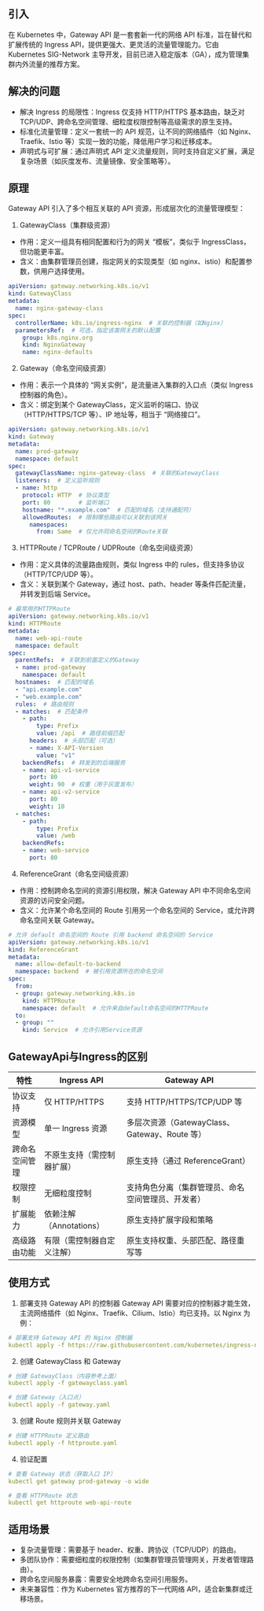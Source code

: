 ## 引入
在 Kubernetes 中，Gateway API 是一套套新一代的网络 API 标准，旨在替代和扩展传统的 Ingress API，提供更强大、更灵活的流量管理能力。它由 Kubernetes SIG-Network 主导开发，目前已进入稳定版本（GA），成为管理集群内外流量的推荐方案。

## 解决的问题
- 解决 Ingress 的局限性：Ingress 仅支持 HTTP/HTTPS 基本路由，缺乏对 TCP/UDP、跨命名空间管理、细粒度权限控制等高级需求的原生支持。
- 标准化流量管理：定义一套统一的 API 规范，让不同的网络插件（如 Nginx、Traefik、Istio 等）实现一致的功能，降低用户学习和迁移成本。
- 声明式与可扩展：通过声明式 API 定义流量规则，同时支持自定义扩展，满足复杂场景（如灰度发布、流量镜像、安全策略等）。

## 原理
Gateway API 引入了多个相互关联的 API 资源，形成层次化的流量管理模型：
1. GatewayClass（集群级资源）
- 作用：定义一组具有相同配置和行为的网关 “模板”，类似于 IngressClass，但功能更丰富。
- 含义：由集群管理员创建，指定网关的实现类型（如 nginx、istio）和配置参数，供用户选择使用。
```yaml
apiVersion: gateway.networking.k8s.io/v1
kind: GatewayClass
metadata:
  name: nginx-gateway-class
spec:
  controllerName: k8s.io/ingress-nginx  # 关联的控制器（如Nginx）
  parametersRef:  # 可选，指定该类网关的默认配置
    group: k8s.nginx.org
    kind: NginxGateway
    name: nginx-defaults
```

2. Gateway（命名空间级资源）
- 作用：表示一个具体的 “网关实例”，是流量进入集群的入口点（类似 Ingress 控制器的角色）。
- 含义：绑定到某个 GatewayClass，定义监听的端口、协议（HTTP/HTTPS/TCP 等）、IP 地址等，相当于 “网络接口”。
```yaml
apiVersion: gateway.networking.k8s.io/v1
kind: Gateway
metadata:
  name: prod-gateway
  namespace: default
spec:
  gatewayClassName: nginx-gateway-class  # 关联的GatewayClass
  listeners:  # 定义监听规则
  - name: http
    protocol: HTTP  # 协议类型
    port: 80        # 监听端口
    hostname: "*.example.com"  # 匹配的域名（支持通配符）
    allowedRoutes:  # 限制哪些路由可以关联到该网关
      namespaces:
        from: Same  # 仅允许同命名空间的Route关联
```

3. HTTPRoute / TCPRoute / UDPRoute（命名空间级资源）
- 作用：定义具体的流量路由规则，类似 Ingress 中的 rules，但支持多协议（HTTP/TCP/UDP 等）。
- 含义：关联到某个 Gateway，通过 host、path、header 等条件匹配流量，并转发到后端 Service。
```yaml
# 最常用的HTTPRoute
apiVersion: gateway.networking.k8s.io/v1
kind: HTTPRoute
metadata:
  name: web-api-route
  namespace: default
spec:
  parentRefs:  # 关联到前面定义的Gateway
  - name: prod-gateway
    namespace: default
  hostnames:  # 匹配的域名
  - "api.example.com"
  - "web.example.com"
  rules:  # 路由规则
  - matches:  # 匹配条件
    - path:
        type: Prefix
        value: /api  # 路径前缀匹配
      headers:  # 头部匹配（可选）
      - name: X-API-Version
        value: "v1"
    backendRefs:  # 转发到的后端服务
    - name: api-v1-service
      port: 80
      weight: 90  # 权重（用于灰度发布）
    - name: api-v2-service
      port: 80
      weight: 10
  - matches:
    - path:
        type: Prefix
        value: /web
    backendRefs:
    - name: web-service
      port: 80
```

4. ReferenceGrant（命名空间级资源）
- 作用：控制跨命名空间的资源引用权限，解决 Gateway API 中不同命名空间资源的访问安全问题。
- 含义：允许某个命名空间的 Route 引用另一个命名空间的 Service，或允许跨命名空间关联 Gateway。
```yaml
# 允许 default 命名空间的 Route 引用 backend 命名空间的 Service
apiVersion: gateway.networking.k8s.io/v1
kind: ReferenceGrant
metadata:
  name: allow-default-to-backend
  namespace: backend  # 被引用资源所在的命名空间
spec:
  from:
  - group: gateway.networking.k8s.io
    kind: HTTPRoute
    namespace: default  # 允许来自default命名空间的HTTPRoute
  to:
  - group: ""
    kind: Service  # 允许引用Service资源
```

## GatewayApi与Ingress的区别
特性|	Ingress API|	Gateway API
---|---|---
协议支持|	仅 HTTP/HTTPS|	支持 HTTP/HTTPS/TCP/UDP 等
资源模型|	单一 Ingress 资源|	多层次资源（GatewayClass、Gateway、Route 等）
跨命名空间管理|	不原生支持（需控制器扩展）|	原生支持（通过 ReferenceGrant）
权限控制|	无细粒度控制	|支持角色分离（集群管理员、命名空间管理员、开发者）
扩展能力|	依赖注解（Annotations）|	原生支持扩展字段和策略
高级路由功能|	有限（需控制器自定义注解）	|原生支持权重、头部匹配、路径重写等

## 使用方式
1. 部署支持 Gateway API 的控制器
Gateway API 需要对应的控制器才能生效，主流网络插件（如 Nginx、Traefik、Cilium、Istio）均已支持。以 Nginx 为例：
```yaml
# 部署支持 Gateway API 的 Nginx 控制器
kubectl apply -f https://raw.githubusercontent.com/kubernetes/ingress-nginx/controller-v1.9.0/deploy/static/provider/cloud/deploy.yaml
```

2. 创建 GatewayClass 和 Gateway
```yaml
# 创建 GatewayClass（内容参考上面）
kubectl apply -f gatewayclass.yaml

# 创建 Gateway（入口点）
kubectl apply -f gateway.yaml
```

3. 创建 Route 规则并关联 Gateway
```yaml
# 创建 HTTPRoute 定义路由
kubectl apply -f httproute.yaml
```

4. 验证配置
```yaml
# 查看 Gateway 状态（获取入口 IP）
kubectl get gateway prod-gateway -o wide

# 查看 HTTPRoute 状态
kubectl get httproute web-api-route
```

## 适用场景
- 复杂流量管理：需要基于 header、权重、跨协议（TCP/UDP）的路由。
- 多团队协作：需要细粒度的权限控制（如集群管理员管理网关，开发者管理路由）。
- 跨命名空间服务暴露：需要安全地跨命名空间引用服务。
- 未来兼容性：作为 Kubernetes 官方推荐的下一代网络 API，适合新集群或迁移场景。